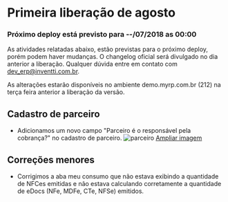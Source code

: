 # Primeira liberação de agosto

### Próximo deploy está previsto para --/07/2018 as 00:00
As atividades relatadas abaixo, estão previstas para o próximo deploy, porém podem haver mudanças. O changelog oficial será divulgado no dia anterior a liberação. Qualquer dúvida entre em contato com dev_erp@inventti.com.br.

As alterações estarão disponíveis no ambiente demo.myrp.com.br (212) na terça feira anterior a liberação da versão.

## Cadastro de parceiro

* Adicionamos um novo campo "Parceiro é o responsável pela cobrança?" no cadastro de parceiro.
![parceiro](https://i.imgur.com/zImolvL.png)
[Ampliar imagem](https://i.imgur.com/zImolvL.png)

## Correções menores

* Corrigimos a aba meu consumo que não estava exibindo a quantidade de NFCes emitidas e não estava calculando corretamente a quantidade de eDocs (NFe, MDFe, CTe, NFSe) emitidos.
